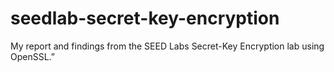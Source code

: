 # seedlab-secret-key-encryption
My report and findings from the SEED Labs Secret-Key Encryption lab using OpenSSL.”
